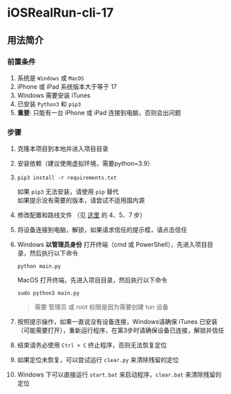 # iOSRealRun-cli-17

## 用法简介

### 前置条件

1. 系统是 `Windows` 或 `MacOS`
2. iPhone 或 iPad 系统版本大于等于 17
3. Windows 需要安装 iTunes
4. 已安装 `Python3` 和 `pip3`
5. **重要**: 只能有一台 iPhone 或 iPad 连接到电脑，否则会出问题

### 步骤

1. 克隆本项目到本地并进入项目目录
2. 安装依赖（建议使用虚拟环境，需要python=3.9）
3.  ```shell
    pip3 install -r requirements.txt
    ```
    如果 `pip3` 无法安装，请使用 `pip` 替代  
    如果提示没有需要的版本，请尝试不适用国内源  
4. 修改配置和路线文件 （见 [这里](https://github.com/iOSRealRun/iOSRealRun-cli/blob/main/README.md#%E4%BD%BF%E7%94%A8%E6%96%B9%E6%B3%95) 的 4、5、7 步）
5. 将设备连接到电脑，解锁，如果请求信任的提示框，请点击信任
6. Windows **以管理员身份** 打开终端（cmd 或 PowerShell），先进入项目目录，然后执行以下命令  
    ```shell
    python main.py
    ```
    MacOS 打开终端，先进入项目目录，然后执行以下命令  
    ```shell
    sudo python3 main.py
    ```
    > 需要 管理员 或 root 权限是因为需要创建 tun 设备  

7. 按照提示操作，如果一直说没有设备连接，Windows请确保 iTunes 已安装（可能需要打开），重新运行程序，在第3步时请确保设备已连接，解锁并信任
8. 结束请务必使用 `Ctrl + C` 终止程序，否则无法恢复定位
9. 如果定位未恢复，可以尝试运行 `clear.py` 来清除残留的定位
10. Windows 下可以直接运行 `start.bat` 来启动程序，`clear.bat` 来清除残留的定位
